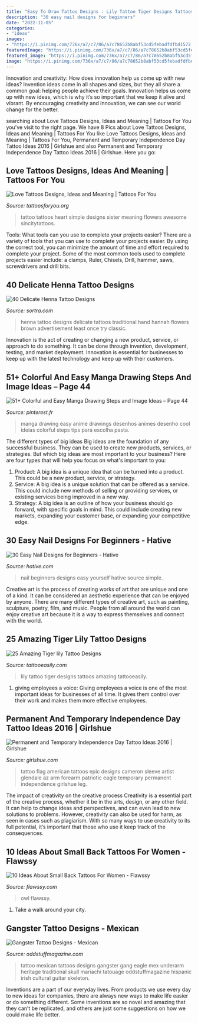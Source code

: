 ```yaml
---
title: "Easy To Draw Tattoo Designs : Lily Tattoo Tiger Designs Tattoos Amazing Tattooeasily"
description: "30 easy nail designs for beginners"
date: "2022-11-05"
categories:
- "ideas"
images:
- "https://i.pinimg.com/736x/a7/c7/86/a7c78652b8abf53cd5febadfdfbd1572.jpg"
featuredImage: "https://i.pinimg.com/736x/a7/c7/86/a7c78652b8abf53cd5febadfdfbd1572.jpg"
featured_image: "https://i.pinimg.com/736x/a7/c7/86/a7c78652b8abf53cd5febadfdfbd1572.jpg"
image: "https://i.pinimg.com/736x/a7/c7/86/a7c78652b8abf53cd5febadfdfbd1572.jpg"
---
```



Innovation and creativity: How does innovation help us come up with new ideas?
Invention ideas come in all shapes and sizes, but they all share a common goal: helping people achieve their goals. Innovation helps us come up with new ideas, which is why it’s so important that we keep it alive and vibrant. By encouraging creativity and innovation, we can see our world change for the better.

	

		
searching about Love Tattoos Designs, Ideas and Meaning | Tattoos For You you've visit to the right page. We have 8 Pics about Love Tattoos Designs, Ideas and Meaning | Tattoos For You like Love Tattoos Designs, Ideas and Meaning | Tattoos For You, Permanent and Temporary Independence Day Tattoo Ideas 2016 | Girlshue and also Permanent and Temporary Independence Day Tattoo Ideas 2016 | Girlshue. Here you go:
		
    
## Love Tattoos Designs, Ideas And Meaning | Tattoos For You

<img loading=lazy src="http://www.tattoosforyou.org/wp-content/uploads/2013/09/Love-Tattoo.jpg" onerror="this.onerror=null;this.src='https://tse3.mm.bing.net/th?id=OIP.pINtg6hTWn4S7PsStSQxMAHaJ4&amp;pid=15.1';" alt="Love Tattoos Designs, Ideas and Meaning | Tattoos For You">

_Source: tattoosforyou.org_

>tattoo tattoos heart simple designs sister meaning flowers awesome sincitytattoos. 

	

Tools: What tools can you use to complete your projects easier?
There are a variety of tools that you can use to complete your projects easier. By using the correct tool, you can minimize the amount of time and effort required to complete your project. Some of the most common tools used to complete projects easier include: a clamps, Ruler, Chisels, Drill, hammer, saws, screwdrivers and drill bits.

    
## 40 Delicate Henna Tattoo Designs

<img loading=lazy src="https://www.sortra.com/wp-content/uploads/2014/10/hand-henna-tattoo-designs04.jpg" onerror="this.onerror=null;this.src='https://tse1.mm.bing.net/th?id=OIP.BSF5AhDAfS_tusf9nO76_wHaJ4&amp;pid=15.1';" alt="40 Delicate Henna Tattoo Designs">

_Source: sortra.com_

>henna tattoo designs delicate tattoos traditional hand hannah flowers brown advertisement least once try classic. 

	

Innovation is the act of creating or changing a new product, service, or approach to do something. It can be done through invention, development, testing, and market deployment. Innovation is essential for businesses to keep up with the latest technology and keep up with their customers.

    
## 51+ Colorful And Easy Manga Drawing Steps And Image Ideas – Page 44

<img loading=lazy src="https://i.pinimg.com/736x/a7/c7/86/a7c78652b8abf53cd5febadfdfbd1572.jpg" onerror="this.onerror=null;this.src='https://tse3.mm.bing.net/th?id=OIP.WggKODwqafLD7mDCsNNeIAHaMW&amp;pid=15.1';" alt="51+ Colorful and Easy Manga Drawing Steps and Image Ideas – Page 44">

_Source: pinterest.fr_

>manga drawing easy anime drawings desenhos animes desenho cool ideias colorful steps tips para escolha pasta. 

	

The different types of big ideas
Big ideas are the foundation of any successful business. They can be used to create new products, services, or strategies. But which big ideas are most important to your business? Here are four types that will help you focus on what's important to you: 
1. Product: A big idea is a unique idea that can be turned into a product. This could be a new product, service, or strategy. 
2. Service: A big idea is a unique solution that can be offered as a service. This could include new methods of selling or providing services, or existing services being improved in a new way. 
3. Strategy: A big idea is an outline of how your business should go forward, with specific goals in mind. This could include creating new markets, expanding your customer base, or expanding your competitive edge.

    
## 30 Easy Nail Designs For Beginners - Hative

<img loading=lazy src="https://hative.com/wp-content/uploads/2014/11/easy-nail-designs/27-easy-nail-designs-for-beginners.jpg" onerror="this.onerror=null;this.src='https://tse1.mm.bing.net/th?id=OIP.6bCxR0tzGvIhlcLXFK9oFQHaLG&amp;pid=15.1';" alt="30 Easy Nail Designs for Beginners - Hative">

_Source: hative.com_

>nail beginners designs easy yourself hative source simple. 

	

Creative art is the process of creating works of art that are unique and one of a kind. It can be considered an aesthetic experience that can be enjoyed by anyone. There are many different types of creative art, such as painting, sculpture, poetry, film, and music. People from all around the world can enjoy creative art because it is a way to express themselves and connect with the world.

    
## 25 Amazing Tiger Lily Tattoo Designs

<img loading=lazy src="http://www.tattooeasily.com/wp-content/uploads/2013/06/1813.jpg" onerror="this.onerror=null;this.src='https://tse3.mm.bing.net/th?id=OIP.W7LfhL8lVexpsS8B9eCvdwHaJ4&amp;pid=15.1';" alt="25 Amazing Tiger lily Tattoo Designs">

_Source: tattooeasily.com_

>lily tattoo tiger designs tattoos amazing tattooeasily. 

	

1. giving employees a voice: Giving employees a voice is one of the most important ideas for businesses of all time. It gives them control over their work and makes them more effective employees.

    
## Permanent And Temporary Independence Day Tattoo Ideas 2016 | Girlshue

<img loading=lazy src="https://www.girlshue.com/wp-content/uploads/2016/07/unnamed-file-150.jpg" onerror="this.onerror=null;this.src='https://tse2.mm.bing.net/th?id=OIP.x5DH8kTbTLYG-0vbhs1kjAHaNJ&amp;pid=15.1';" alt="Permanent and Temporary Independence Day Tattoo Ideas 2016 | Girlshue">

_Source: girlshue.com_

>tattoo flag american tattoos epic designs cameron sleeve artist glendale az arm forearm patriotic eagle temporary permanent independence girlshue leg. 

	

The impact of creativity on the creative process
Creativity is a essential part of the creative process, whether it be in the arts, design, or any other field. It can help to change ideas and perspectives, and can even lead to new solutions to problems. However, creativity can also be used for harm, as seen in cases such as plagiarism. With so many ways to use creativity to its full potential, it’s important that those who use it keep track of the consequences.

    
## 10 Ideas About Small Back Tattoos For Women - Flawssy

<img loading=lazy src="https://www.flawssy.com/wp-content/uploads/2016/06/Women-Full-Back-Owl-Tattoos.jpg" onerror="this.onerror=null;this.src='https://tse1.mm.bing.net/th?id=OIP.7e697KaZxONmosbNt_7RFgHaKm&amp;pid=15.1';" alt="10 Ideas About Small Back Tattoos For Women - Flawssy">

_Source: flawssy.com_

>owl flawssy. 

	

1) Take a walk around your city.

    
## Gangster Tattoo Designs - Mexican

<img loading=lazy src="http://oddstuffmagazine.com/wp-content/uploads/2013/09/Mexican-tattoo-designs-11-531x800.jpg" onerror="this.onerror=null;this.src='https://tse2.mm.bing.net/th?id=OIP.GOUm2sh-VNTG6dTNEuiRWQHaLK&amp;pid=15.1';" alt="Gangster Tattoo Designs - Mexican">

_Source: oddstuffmagazine.com_

>tattoo mexican tattoos designs gangster gang eagle mex underarm heritage traditional skull mariachi tatouage oddstuffmagazine hispanic irish cultural guitar skeleton. 

	

Inventions are a part of our everyday lives. From products we use every day to new ideas for companies, there are always new ways to make life easier or do something different. Some inventions are so novel and amazing that they can’t be replicated, and others are just some suggestions on how we could make life better.

